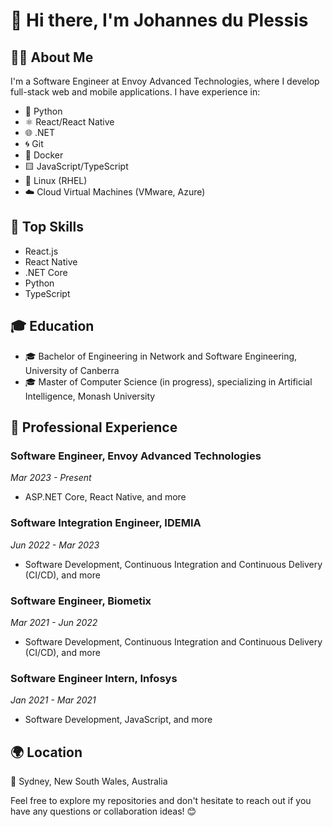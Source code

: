 # 👋 Hi there, I'm Johannes du Plessis

## 🙋‍♂️ About Me

I'm a Software Engineer at Envoy Advanced Technologies, where I develop full-stack web and mobile applications. I have experience in:

- 🐍 Python
- ⚛️ React/React Native
- 🌐 .NET
- 🌀 Git
- 🐳 Docker
- 🟨 JavaScript/TypeScript
- 🐧 Linux (RHEL)
- ☁️ Cloud Virtual Machines (VMware, Azure)

## 🔧 Top Skills

- React.js
- React Native
- .NET Core
- Python
- TypeScript

## 🎓 Education

- 🎓 Bachelor of Engineering in Network and Software Engineering, University of Canberra
- 🎓 Master of Computer Science (in progress), specializing in Artificial Intelligence, Monash University

## 💼 Professional Experience

### Software Engineer, Envoy Advanced Technologies
*Mar 2023 - Present*
- ASP.NET Core, React Native, and more

### Software Integration Engineer, IDEMIA
*Jun 2022 - Mar 2023*
- Software Development, Continuous Integration and Continuous Delivery (CI/CD), and more

### Software Engineer, Biometix
*Mar 2021 - Jun 2022*
- Software Development, Continuous Integration and Continuous Delivery (CI/CD), and more

### Software Engineer Intern, Infosys
*Jan 2021 - Mar 2021*
- Software Development, JavaScript, and more

## 🌍 Location

📍 Sydney, New South Wales, Australia

Feel free to explore my repositories and don't hesitate to reach out if you have any questions or collaboration ideas! 😊

